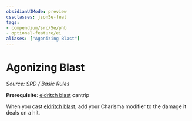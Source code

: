 ```yaml
---
obsidianUIMode: preview
cssclasses: json5e-feat
tags:
- compendium/src/5e/phb
- optional-feature/ei
aliases: ["Agonizing Blast"]
---
```

# Agonizing Blast
*Source: SRD / Basic Rules*  

**Prerequisite**: [eldritch blast](eldritch-blast.md) cantrip

When you cast [eldritch blast](eldritch-blast.md), add your Charisma modifier to the damage it deals on a hit.